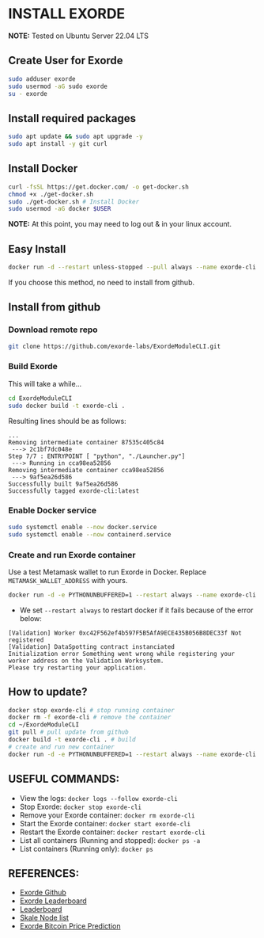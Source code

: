 # INSTALL EXORDE

**NOTE:** Tested on Ubuntu Server 22.04 LTS

## Create User for Exorde
```sh
sudo adduser exorde
sudo usermod -aG sudo exorde
su - exorde
```

## Install required packages
```sh
sudo apt update && sudo apt upgrade -y
sudo apt install -y git curl
```

## Install Docker
```sh
curl -fsSL https://get.docker.com/ -o get-docker.sh
chmod +x ./get-docker.sh
sudo ./get-docker.sh # Install Docker
sudo usermod -aG docker $USER
```

**NOTE:** At this point, you may need to log out & in your linux account.

## Easy Install

```sh
docker run -d --restart unless-stopped --pull always --name exorde-cli rg.fr-par.scw.cloud/exorde-labs/exorde-cli -m METAMASK_WALLET_ADDRESS -l 2
```
If you choose this method, no need to install from github.

## Install from github

### Download remote repo
```sh
git clone https://github.com/exorde-labs/ExordeModuleCLI.git
```

### Build Exorde
This will take a while...
```sh
cd ExordeModuleCLI
sudo docker build -t exorde-cli .
```

Resulting lines should be as follows:
```
...
Removing intermediate container 87535c405c84
 ---> 2c1bf7dc048e
Step 7/7 : ENTRYPOINT [ "python", "./Launcher.py"]
 ---> Running in cca98ea52856
Removing intermediate container cca98ea52856
 ---> 9af5ea26d586
Successfully built 9af5ea26d586
Successfully tagged exorde-cli:latest
```

### Enable Docker service
```sh
sudo systemctl enable --now docker.service
sudo systemctl enable --now containerd.service
```

### Create and run Exorde container

Use a test Metamask wallet to run Exorde in Docker.
Replace `METAMASK_WALLET_ADDRESS` with yours.

```sh
docker run -d -e PYTHONUNBUFFERED=1 --restart always --name exorde-cli exorde-cli -m METAMASK_WALLET_ADDRESS -l LOGGING
```

* We set `--restart always` to restart docker if it fails because of the error below:

```
[Validation] Worker 0xc42F562ef4b597F5B5AfA9ECE435B056B8DEC33f Not registered
[Validation] DataSpotting contract instanciated
Initialization error Something went wrong while registering your worker address on the Validation Worksystem.
Please try restarting your application.
```


## How to update?

```sh
docker stop exorde-cli # stop running container
docker rm -f exorde-cli # remove the container
cd ~/ExordeModuleCLI
git pull # pull update from github
docker build -t exorde-cli . # build
# create and run new container
docker run -d -e PYTHONUNBUFFERED=1 --restart always --name exorde-cli exorde-cli -m METAMASK_WALLET_ADDRESS -l 2
```

## USEFUL COMMANDS:

* View the logs: `docker logs --follow exorde-cli`
* Stop Exorde: `docker stop exorde-cli`
* Remove your Exorde container: `docker rm exorde-cli`
* Start the Exorde container: `docker start exorde-cli`
* Restart the Exorde container: `docker restart exorde-cli`
* List all containers (Running and stopped): `docker ps -a`
* List containers (Running only): `docker ps`

## REFERENCES:
* [Exorde Github](https://github.com/exorde-labs/ExordeModuleCLI)
* [Exorde Leaderboard](https://explorer.exorde.network/leaderboard)
* [Leaderboard](https://explorer.exorde.network/leaderboard)
* [Skale Node list](https://light-vast-diphda.explorer.mainnet.skalenodes.com/)
* [Exorde Bitcoin Price Prediction](https://exorde.io/bitcoin)